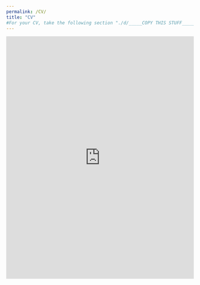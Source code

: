 ```yaml
---
permalink: /CV/
title: "CV"
#For your CV, take the following section "./d/_____COPY THIS STUFF_____/" and replace that section in the URL below.
---
```


<div style="left: 0; width: 100%; height: 0; position: relative; padding-bottom: 129.4118%;"><iframe src="https://www.dropbox.com/scl/fi/339zvqnagti81recce1b1/cv_250924.pdf?rlkey=j1eycdwvlrohkk3zc2flwd6u5&st=jwea0tzq&dl=0" style="top: 0; left: 0; width: 100%; height: 100%; position: absolute; border: 0;" allowfullscreen></iframe></div>

